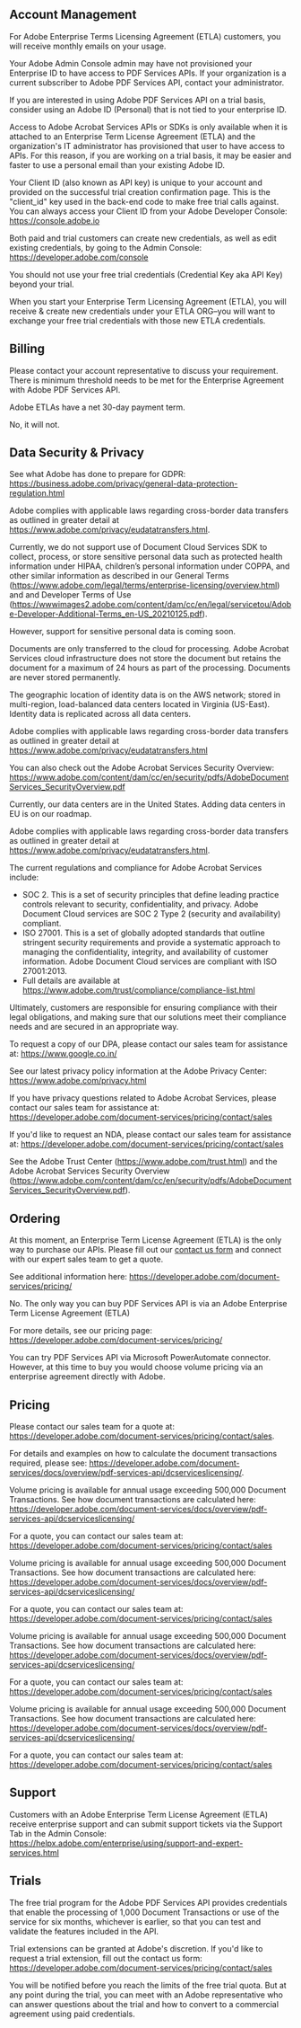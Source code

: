 ## Account Management

<Accordion>

<AccordionItem header="How do I see how many API transactions or calls I've used?" slot_id="account-management-how-do-i-see-how-many-api-transactions-or-calls-used">

For Adobe Enterprise Terms Licensing Agreement (ETLA) customers, you will receive monthly emails on your usage.

</AccordionItem>

<AccordionItem header="My company has an existing Enterprise Agreement with Adobe. Can I use the same Adobe credentials for PDF Services API?" slot_id="account-managment-my-company-has-an-existing-enterprise-agreement-with-adobe">

Your Adobe Admin Console admin may have not provisioned your Enterprise ID to have access to PDF Services APIs. If your organization is a current subscriber to Adobe PDF Services API, contact your administrator.

If you are interested in using Adobe PDF Services API on a trial basis, consider using an Adobe ID (Personal) that is not tied to your enterprise ID.

</AccordionItem>

<AccordionItem header="Why do I have to use a personal account when setting up a trial or account? Why can't I use my company's existing enterprise email/account?" slot_id="account-management-why-i-do-have-to-use-a-personal-account-when-setting-up-a-trial-or-account">

Access to Adobe Acrobat Services APIs or SDKs is only available when it is attached to an Enterprise Term License Agreement (ETLA) and the organization's IT administrator has provisioned that user to have access to APIs. For this reason, if you are working on a trial basis, it may be easier and faster to use a personal email than your existing Adobe ID.

</AccordionItem>

<AccordionItem header="Where do I find my Client ID or API key?" slot_id="account-managment-where-do-i-find-my-client-id-or-api-key">

Your Client ID (also known as API key) is unique to your account and provided on the successful trial creation confirmation page. This is the "client_id" key used in the back-end code to make free trial calls against. You can always access your Client ID from your Adobe Developer Console: <a href="<https://console.adobe.io>">https://console.adobe.io</a>

</AccordionItem>

<AccordionItem header="If I already have credentials and need new ones, how do I get them?" slot_id="account-managment-if-i-already-have-credentials-and-need-new-ones">

Both paid and trial customers can create new credentials, as well as edit existing credentials, by going to the Admin Console: <a href="<https://developer.adobe.com/console>">https://developer.adobe.com/console</a>

</AccordionItem>

<AccordionItem header='Can I continue using my same trial credentials (i.e. keys) when I have paid for Adobe Acrobat Services?' slot_id="account-management-can-i-continue-using-my-same-trial-credentials">

You should not use your free trial credentials (Credential Key aka API Key) beyond your trial.

When you start your Enterprise Term Licensing Agreement (ETLA), you will receive & create new credentials under your ETLA ORG–you will want to exchange your free trial credentials with those new ETLA credentials.

</AccordionItem>

</Accordion>

## Billing

<Accordion>

<AccordionItem header="My company has an existing Enterprise Agreement with Adobe. Can I add PDF Services API to that existing agreement?" slot_id="billing-my-company-has-an-existing-emterprise-agreement-with-adobe">

Please contact your account representative to discuss your requirement. There is minimum threshold needs to be met for the Enterprise Agreement with Adobe PDF Services API.

</AccordionItem>

<AccordionItem header="When is payment due for an Adobe Enterprise Term License Agreement (ETLA)?" slot_id="billing-when-is-payment-due-for-an-adobe-enterprise-term-license-agreement">

Adobe ETLAs have a net 30-day payment term.

</AccordionItem>

<AccordionItem header="If an API action fails, does this count towards our quota?" slot_id="billing-id-an-api-action-fails-does-this-count-towards-our-quota">

No, it will not.

</AccordionItem>

</Accordion>

## Data Security & Privacy

<Accordion>

<AccordionItem header="What is Adobe doing to comply with GDPR?" slot_id="data-security-privacy-what-is-adobe-doing-to-comply-with-gdpr">

See what Adobe has done to prepare for GDPR: <a href="<https://business.adobe.com/privacy/general-data-protection-regulation.html>">https://business.adobe.com/privacy/general-data-protection-regulation.html</a>

Adobe complies with applicable laws regarding cross-border data transfers as outlined in greater detail at <a href="<https://www.adobe.com/privacy/eudatatransfers.html>">https://www.adobe.com/privacy/eudatatransfers.html</a>.

</AccordionItem>

<AccordionItem header="Can I use PDF Services API  for Sensitive Personal Data or PHI (Personal Health Information) data?" slot_id="data-security-privacy-can-i-use-pdf-services-for-sensitive-personal-data">

Currently, we do not support use of Document Cloud Services SDK to collect, process, or store sensitive personal data such as protected health information under HIPAA, children’s personal information under COPPA, and other similar information as described in our General Terms (<a href="<https://www.adobe.com/legal/terms/enterprise-licensing/overview.html>">https://www.adobe.com/legal/terms/enterprise-licensing/overview.html</a>) and and Developer Terms of Use (<a href="<https://wwwimages2.adobe.com/content/dam/cc/en/legal/servicetou/Adobe-Developer-Additional-Terms_en-US_20210125.pdf>">https://wwwimages2.adobe.com/content/dam/cc/en/legal/servicetou/Adobe-Developer-Additional-Terms_en-US_20210125.pdf</a>).

However, support for sensitive personal data is coming soon.

</AccordionItem>

<AccordionItem header="How does Adobe Acrobat Services use or store file content?" slot_id="data-security-privacy-how-does-acrobat-services-use-or-store-file-content">

Documents are only transferred to the cloud for processing. Adobe Acrobat Services cloud infrastructure does not store the document but retains the document for a maximum of 24 hours as part of the processing. Documents are never stored permanently.

</AccordionItem>

<AccordionItem header="How does Adobe Acrobat Services manage content and identity data?" slot_id="data-security-privacy-how-does-adobe-acrobate-services-manage-content-identity-data">

The geographic location of identity data is on the AWS network; stored in multi-region, load-balanced data centers located in Virginia (US-East). Identity data is replicated across all data centers.

Adobe complies with applicable laws regarding cross-border data transfers as outlined in greater detail at <a href="<https://www.adobe.com/privacy/eudatatransfers.html>">https://www.adobe.com/privacy/eudatatransfers.html</a>

You can also check out the Adobe Acrobat Services Security Overview: <a href="<https://www.adobe.com/content/dam/cc/en/security/pdfs/AdobeDocumentServices_SecurityOverview.pdf>">https://www.adobe.com/content/dam/cc/en/security/pdfs/AdobeDocumentServices_SecurityOverview.pdf</a>

</AccordionItem>

<AccordionItem header="Can you host my data in a specific region (e.g. the EU)?" slot_id="data-security-privacy-can-you-host-my-data-in-specific-region">

Currently, our data centers are in the United States. Adding data centers in EU is on our roadmap.

Adobe complies with applicable laws regarding cross-border data transfers as outlined in greater detail at <a href="<https://www.adobe.com/privacy/eudatatransfers.html>">https://www.adobe.com/privacy/eudatatransfers.html</a>.

</AccordionItem>

<AccordionItem header="What regulatory compliances does Adobe Acrobat Services provide?" slot_id="data-security-privacy-what-regulatory-compliances-does-adobe-acrobate-services-provide">

The current regulations and compliance for Adobe Acrobat Services include:

- SOC 2. This is a set of security principles that define leading practice controls relevant to security, confidentiality, and privacy. Adobe Document Cloud services are SOC 2 Type
 2 (security and availability) compliant.
- ISO 27001. This is a set of globally adopted standards that outline stringent security requirements and provide a systematic approach to managing the confidentiality, integrity, and availability of customer information. Adobe Document Cloud services are compliant with ISO 27001:2013.
- Full details are available at <a href="<https://www.adobe.com/trust/compliance/compliance-list.html>">https://www.adobe.com/trust/compliance/compliance-list.html</a>

Ultimately, customers are responsible for ensuring compliance with their legal obligations, and making sure that our solutions meet their compliance needs and are secured in an appropriate way.

</AccordionItem>

<AccordionItem header="How do I get a copy of Adobe's DPA?" slot_id="data-security-privacy-how-do-i-get-acopy-of-adobe-DBA">

To request a copy of our DPA, please contact our sales team for assistance at: <a href="<https://www.google.co.in/>">https://www.google.co.in/</a>

</AccordionItem>

<AccordionItem header="How can I stay updated on Adobe's Privacy Policy?" slot_id="data-security-privacy-how-can-i-stay-updated-on-adobe-privacy-policy">

See our latest privacy policy information at the Adobe Privacy Center: <a href="<https://www.adobe.com/privacy.html>">https://www.adobe.com/privacy.html</a>

</AccordionItem>

<AccordionItem header="Who can I contact with questions regarding Adobe's Privacy Policy?" slot_id="data-security-privacy-who-can-i-contact-with-questions-regarding-adobe">

If you have privacy questions related to Adobe Acrobat Services, please contact our sales team for assistance at: <a href="<https://developer.adobe.com/document-services/pricing/contact/sales>">https://developer.adobe.com/document-services/pricing/contact/sales</a>

</AccordionItem>

<AccordionItem header="We need to have an NDA in place before we can further discuss our plans to use Adobe PDF Service API. How can I get an NDA executed?" slot_id="data-security-privacy-how-can-i-get-an-nda-executed">

If you'd like to request an NDA, please contact our sales team for assistance at: <a href="<https://developer.adobe.com/document-services/pricing/contact/sales>">https://developer.adobe.com/document-services/pricing/contact/sales</a>

</AccordionItem>

<AccordionItem header="Where can I learn more about Adobe PDF Services API's security policies?" slot_id="data-security-privacy-where-can-i-learn-more-about-adobe-pdf-services-api-security-policies">

See the Adobe Trust Center (<a href="<https://www.adobe.com/trust.html>">https://www.adobe.com/trust.html</a>) and the Adobe Acrobat Services Security Overview (<a href="<https://www.adobe.com/content/dam/cc/en/security/pdfs/AdobeDocumentServices_SecurityOverview.pdf>">https://www.adobe.com/content/dam/cc/en/security/pdfs/AdobeDocumentServices_SecurityOverview.pdf</a>).

</AccordionItem>

</Accordion>

## Ordering

<Accordion>

<AccordionItem header="What payment plans does Adobe offer? Which payment plan is right for me?" slot_id="which_payment_plan_is_right_for_me">

At this moment, an Enterprise Term License Agreement (ETLA) is the only way to purchase our APIs. Please fill out our  <a href="https://developer.adobe.com/document-services/pricing/contact/sales/">contact us form</a> and connect with our expert sales team to get a quote.

See additional information here: <a href="<https://developer.adobe.com/document-services/pricing/>">https://developer.adobe.com/document-services/pricing/</a>

</AccordionItem>

<AccordionItem header="Can I buy PDF Services API via a reseller?" slot_id="ordering-can-i-buy-pdf-services-api-via-a-reseller">

No. The only way you can buy PDF Services API is via an Adobe Enterprise Term License Agreement (ETLA)

For more details, see our pricing page: <a href="<https://developer.adobe.com/document-services/pricing/>">https://developer.adobe.com/document-services/pricing/</a>

</AccordionItem>

<AccordionItem header="Can I buy PDF Services API transactions via the Microsoft PowerAutomate connectors?" slot_id="ordering-can-i-buy-pdf-services-api-transactions-via-the-microsoft-power-automate-connectors">

You can try PDF Services API via Microsoft PowerAutomate connector. However, at this time to buy you would choose volume pricing via an enterprise agreement directly with Adobe.

</AccordionItem>

</Accordion>

## Pricing

<Accordion>

<AccordionItem header="How much does PDF Services API cost?" slot_id="pricing-how-much-does-pdf-services-api-cost">

Please contact our sales team for a quote at: <a href="https://developer.adobe.com/document-services/pricing/contact/sales">https://developer.adobe.com/document-services/pricing/contact/sales</a>.

For details and examples on how to calculate the document transactions required, please see: <a href="https://developer.adobe.com/document-services/docs/overview/pdf-services-api/dcserviceslicensing/">https://developer.adobe.com/document-services/docs/overview/pdf-services-api/dcserviceslicensing/</a>.

</AccordionItem>

<AccordionItem header="Does Adobe offer any discounts for PDF Services API?" slot_id="pricing-does-adobe-offer-any-discussion-for-pdf-services-api">

Volume pricing is available for annual usage exceeding 500,000 Document Transactions. See how document transactions are calculated here: <a href="<https://developer.adobe.com/document-services/docs/overview/pdf-services-api/dcserviceslicensing/>">https://developer.adobe.com/document-services/docs/overview/pdf-services-api/dcserviceslicensing/</a>

For a quote, you can contact our sales team at: <a href="<https://developer.adobe.com/document-services/pricing/contact/sales>">https://developer.adobe.com/document-services/pricing/contact/sales</a>

</AccordionItem>

<AccordionItem header="Do non-profits receive special pricing?" slot_id="pricing-do-non-profits-recevie-special-pricing">

Volume pricing is available for annual usage exceeding 500,000 Document Transactions. See how document transactions are calculated here: <a href="<https://developer.adobe.com/document-services/docs/overview/pdf-services-api/dcserviceslicensing/>">https://developer.adobe.com/document-services/docs/overview/pdf-services-api/dcserviceslicensing/</a>

For a quote, you can contact our sales team at: <a href="<https://developer.adobe.com/document-services/pricing/contact/sales>">https://developer.adobe.com/document-services/pricing/contact/sales</a>

</AccordionItem>

<AccordionItem header="Do academic institutions receive special pricing?" slot_id="pricing-do-acadamic-institutions-receive-special-pricing">

Volume pricing is available for annual usage exceeding 500,000 Document Transactions. See how document transactions are calculated here: <a href="<https://developer.adobe.com/document-services/docs/overview/pdf-services-api/dcserviceslicensing/>">https://developer.adobe.com/document-services/docs/overview/pdf-services-api/dcserviceslicensing/</a>

For a quote, you can contact our sales team at: <a href="<https://developer.adobe.com/document-services/pricing/contact/sales>">https://developer.adobe.com/document-services/pricing/contact/sales</a>

</AccordionItem>

<AccordionItem header="Do government institutions receive special pricing?" slot_id="pricing-do-government-institutions-receive-special-pricing">

Volume pricing is available for annual usage exceeding 500,000 Document Transactions. See how document transactions are calculated here: <a href="<https://developer.adobe.com/document-services/docs/overview/pdf-services-api/dcserviceslicensing/>">https://developer.adobe.com/document-services/docs/overview/pdf-services-api/dcserviceslicensing/</a>

For a quote, you can contact our sales team at: <a href="<https://developer.adobe.com/document-services/pricing/contact/sales>">https://developer.adobe.com/document-services/pricing/contact/sales</a>

</AccordionItem>

</Accordion>

## Support

<Accordion>

<AccordionItem header="What support comes with an ETLA subscription of PDF Services API?" slot_id="pricing-what-support-comes-with-an-ETLA-subscription-of-pdf-services-API">

Customers with an Adobe Enterprise Term License Agreement (ETLA) receive enterprise support and can submit support tickets via the Support Tab in the Admin Console: <a href="<https://helpx.adobe.com/enterprise/using/support-and-expert-services.html>">https://helpx.adobe.com/enterprise/using/support-and-expert-services.html</a>

</AccordionItem>

</Accordion>

## Trials

<Accordion>

<AccordionItem header="What trial does Adobe offer for PDF Services API?" slot_id="trials-what-trial-does-adobe-offer-for-pdf-services-api">

The free trial program for the Adobe PDF Services API provides credentials that enable the processing of 1,000 Document Transactions or use of the service for six months, whichever is earlier, so that you can test and validate the features included in the API.

</AccordionItem>

<AccordionItem header="Can I extend my trial of PDF Services API?" slot_id="trials-can-i-extend-my-trial-of-pdf-services-api">

Trial extensions can be granted at Adobe's discretion. If you'd like to request a trial extension, fill out the contact us form: <a href="<https://developer.adobe.com/document-services/pricing/contact/sales>">https://developer.adobe.com/document-services/pricing/contact/sales</a>

</AccordionItem>

<AccordionItem header="What happens after I use up my free trial quota?" slot_id="trials-what-happens-after-i-use-up-my-free-trial-quota">

You will be notified before you reach the limits of the free trial quota. But at any point during the trial, you can meet with an Adobe representative who can answer questions about the trial and how to convert to a commercial agreement using paid credentials.

</AccordionItem>

</Accordion>

<!-- Todo change https://www.google.co.in/ change that link -->
